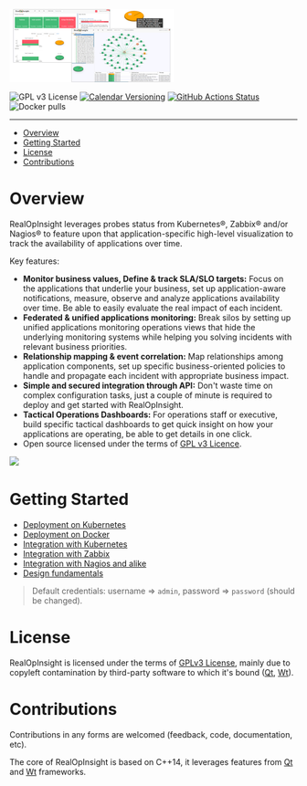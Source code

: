 
![](./images/banners/realopinsight-overview-thumbnail.png)


![GPL v3 License](https://img.shields.io/github/license/rchakode/realopinsight.svg?label=License&style=for-the-badge)
[![Calendar Versioning](https://img.shields.io/badge/calver-YY.MM.MICRO-bb8fce.svg?style=for-the-badge)](http://calver.org)
[![GitHub Actions Status](<https://img.shields.io/github/workflow/status/rchakode/realopinsight/CI?logo=GitHub&style=for-the-badge>)](https://github.com/rchakode/realopinsight/actions)
![Docker pulls](https://img.shields.io/docker/pulls/rchakode/realopinsight.svg?label=Docker%20Pulls&style=for-the-badge)

---

- [Overview](#overview)
- [Getting Started](#getting-started)
- [License](#license)
- [Contributions](#contributions)

# Overview
RealOpInsight leverages probes status from Kubernetes®, Zabbix® and/or Nagios® to feature upon that application-specific high-level visualization to track the availability of applications over time. 

Key features:

  * **Monitor business values, Define & track SLA/SLO targets:** Focus on the applications that underlie your business, set up application-aware notifications, measure, observe and analyze applications availability over time. Be able to easily evaluate the real impact of each incident.
  * **Federated & unified applications monitoring:** Break silos by setting up unified applications monitoring operations views that hide the underlying monitoring systems while helping you solving incidents with relevant business priorities.
  * **Relationship mapping & event correlation:** Map relationships among application components, set up specific business-oriented policies to handle and propagate each incident with appropriate business impact.
  * **Simple and secured integration through API:** Don't waste time on complex configuration tasks, just a couple of minute is required to deploy and get started with RealOpInsight.
  * **Tactical Operations Dashboards:** For operations staff or executive, build specific tactical dashboards to get quick insight on how your applications are operating, be able to get details in one click.
  * Open source licensed under the terms of [GPL v3 Licence](LICENSE).

![](./images/banners/screenshots.png)

# Getting Started
  * [Deployment on Kubernetes](./docs/deployement-on-kubernetes.md)
  * [Deployment on Docker](./docs/deployement-on-deployment-on-docker.md)
  * [Integration with Kubernetes](https://realopinsight.com/docs/quickstart-kubernetes-dashboard/)
  * [Integration with Zabbix](https://realopinsight.com/docs/quickstart-zabbix-dashboard/)
  * [Integration with Nagios and alike](https://realopinsight.com/docs/quickstart-nagios-icinga-centreon-dashboard/)
  * [Design fundamentals](https://realopinsight.com/docs/monitoring-data-sources/)

> Default credentials: username => `admin`, password => `password` (should be changed).

# License
RealOpInsight is licensed under the terms of [GPLv3 License](LICENSE), mainly due to copyleft contamination by third-party software to which it's bound ([Qt](https://www.qt.io/), [Wt](https://www.webtoolkit.eu/wt)).


# Contributions
Contributions in any forms are welcomed (feedback, code, documentation, etc).

The core of RealOpInsight is based on C++14, it leverages features from [Qt](https://www.qt.io/) and [Wt](https://www.webtoolkit.eu/wt) frameworks. 

